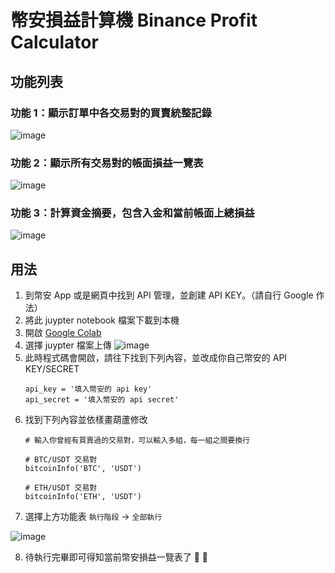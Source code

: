 # 幣安損益計算機 Binance Profit Calculator

## 功能列表
### 功能 1：顯示訂單中各交易對的買賣統整記錄

![image](https://user-images.githubusercontent.com/229322/145531544-db7849b6-0f4b-46fe-bc66-fec59fa6d05a.png)

### 功能 2：顯示所有交易對的帳面損益一覽表

![image](https://user-images.githubusercontent.com/229322/145531651-7ea5ac56-ca67-4925-b2cf-ee105b79ad7a.png)

### 功能 3：計算資金摘要，包含入金和當前帳面上總損益

![image](https://user-images.githubusercontent.com/229322/145531825-5aa88452-f557-4503-aa76-284e630e242c.png)


## 用法
1. 到幣安 App 或是網頁中找到 API 管理，並創建 API KEY。（請自行 Google 作法）
2. 將此 juypter notebook 檔案下載到本機
3. 開啟 [Google Colab](https://colab.research.google.com/)
4. 選擇 juypter 檔案上傳
![image](https://user-images.githubusercontent.com/229322/145533330-d1835d20-678f-4d81-bbe6-915d54436011.png)
5. 此時程式碼會開啟，請往下找到下列內容，並改成你自己幣安的 API KEY/SECRET
    ```
    api_key = '填入幣安的 api key'
    api_secret = '填入幣安的 api secret'
    ```
6. 找到下列內容並依樣畫葫蘆修改
    ```
    # 輸入你曾經有買賣過的交易對，可以輸入多組，每一組之間要換行

    # BTC/USDT 交易對
    bitcoinInfo('BTC', 'USDT')

    # ETH/USDT 交易對
    bitcoinInfo('ETH', 'USDT')
    ```
7. 選擇上方功能表 `執行階段` -> `全部執行`

![image](https://user-images.githubusercontent.com/229322/145533645-0e59c025-82e1-44c2-af3b-1086fc18e0aa.png)

8. 待執行完畢即可得知當前幣安損益一覽表了 💪 💯   
